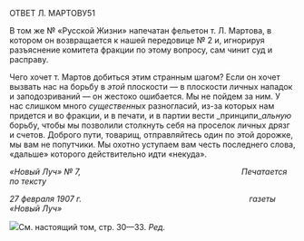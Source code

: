 ОТВЕТ Л. МАРТОВУ51

В том же № «Русской Жизни» напечатан фельетон т. Л. Мартова, в котором он воз­вращается к нашей передовице № 2 и, игнорируя разъяснение комитета фракции по этому вопросу, сам чинит суд и расправу.

Чего хочет т. Мартов добиться этим странным шагом? Если он хочет вызвать нас на борьбу в _этой_ плоскости — в плоскости личных нападок и заподозриваний — он жес­токо ошибается. Мы не пойдем за ним. У нас слишком много _существенных_ разногла­сий, из-за которых нам придется и во фракции, и в печати, и в партии вести _принципи­__альную_ борьбу, чтобы мы позволили столкнуть себя на проселок личных дрязг и счетов. Доброго пути, товарищ, отправляйтесь один по этой дорожке, мы вам не попутчики. Мы охотно уступаем вам честь последнего слова, «дальше» которого действительно идти «некуда».

_«Новый Луч» № 7,                                                                        Печатается по тексту_

_27 февраля 1907 г.                                                                           газеты «Новый Луч»_

![](file:///C:/Users/bot32/AppData/Local/Temp/msohtmlclip1/01/clip_image001.png)См. настоящий том, стр. 30—33. _Ред._
